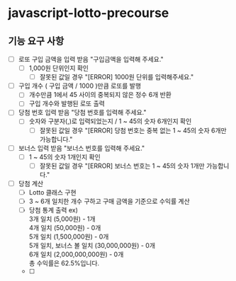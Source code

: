 # javascript-lotto-precourse

## 기능 요구 사항

- [ ] 로또 구입 금액을 입력 받음 "구입금액을 입력해 주세요."
  - [ ] 1,000원 단위인지 확인
    - [ ] 잘못된 값일 경우 "[ERROR] 1000원 단위를 입력해주세요."
- [ ] 구입 개수 ( 구입 금액 / 1000 )만큼 로또를 발행
  - [ ] 개수만큼 1에서 45 사이의 중복되지 않은 정수 6개 반환
  - [ ] 구입 개수와 발행된 로또 출력
- [ ] 당첨 번호 입력 받음 "당첨 번호를 입력해 주세요."
  - [ ] 숫자와 구분자(,)로 입력되었는지 / 1 ~ 45의 숫자 6개인지 확인
    - [ ] 잘못된 값일 경우 "[ERROR] 당첨 번호는 중복 없는 1 ~ 45의 숫자 6개만 가능합니다."
- [ ] 보너스 입력 받음 "보너스 번호를 입력해 주세요."
  - [ ] 1 ~ 45의 숫자 1개인지 확인
    - [ ] 잘못된 값일 경우 "[ERROR] 보너스 번호는 1 ~ 45의 숫자 1개만 가능합니다."
- [ ] 당첨 계산
  - [ ] Lotto 클래스 구현
  - [ ] 3 ~ 6개 일치한 개수 구하고 구매 금액을 기준으로 수익률 계산
  - [ ] 당첨 통계 출력 ex) <br />
   3개 일치 (5,000원) - 1개 <br />
4개 일치 (50,000원) - 0개 <br />
5개 일치 (1,500,000원) - 0개 <br />
5개 일치, 보너스 볼 일치 (30,000,000원) - 0개 <br />
6개 일치 (2,000,000,000원) - 0개 <br />
총 수익률은 62.5%입니다.
  - [ ] 